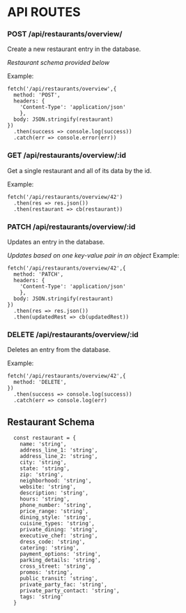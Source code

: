 # API ROUTES
### POST /api/restaurants/overview/
Create a new restaurant entry in the database.
  
  _Restaurant schema provided below_

Example:
```
fetch('/api/restaurants/overview',{
  method: 'POST',
  headers: {
    'Content-Type': 'application/json'
    },
  body: JSON.stringify(restaurant)
})
  .then(success => console.log(success))
  .catch(err => console.error(err))
```  
### GET /api/restaurants/overview/:id
Get a single restaurant and all of its data by the id.

Example: 
```
fetch('/api/restaurants/overview/42')
  .then(res => res.json())
  .then(restaurant => cb(restaurant))
```

### PATCH /api/restaurants/overview/:id
Updates an entry in the database.

_Updates based on one key-value pair in an object_
Example:
```
fetch('/api/restaurants/overview/42',{
  method: 'PATCH',
  headers: {
    'Content-Type': 'application/json'
    },
  body: JSON.stringify(restaurant)
})
  .then(res => res.json())
  .then(updatedRest => cb(updatedRest))
```
### DELETE /api/restaurants/overview/:id
Deletes an entry from the database.

Example:
```
fetch('/api/restaurants/overview/42',{
  method: 'DELETE',
})
  .then(success => console.log(success))
  .catch(err => console.log(err)
```

## Restaurant Schema
```
  const restaurant = {
    name: 'string',
    address_line_1: 'string',
    address_line_2: 'string',
    city: 'string',
    state: 'string',
    zip: 'string',
    neighborhood: 'string',
    website: 'string',
    description: 'string',
    hours: 'string',
    phone_number: 'string',
    price_range: 'string',
    dining_style: 'string',
    cuisine_types: 'string',
    private_dining: 'string',
    executive_chef: 'string',
    dress_code: 'string',
    catering: 'string',
    payment_options: 'string',
    parking_details: 'string',
    cross_street: 'string',
    promos: 'string',
    public_transit: 'string',
    private_party_fac: 'string',
    private_party_contact: 'string',
    tags: 'string'
  }
```
  
